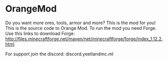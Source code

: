 # OrangeMod
Do you want more ores, tools, armor and more? This is the mod for you!
This is the source code to Orange Mod. To run the mod you need Forge. Use this links to download Forge:
http://files.minecraftforge.net/maven/net/minecraftforge/forge/index_1.12.2.html

For support join the discord:
discord.yeetlandmc.ml
